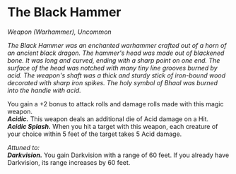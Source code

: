 # The Black Hammer
*Weapon (Warhammer), Uncommon*

*The Black Hammer was an enchanted warhammer crafted out of a horn of an ancient black dragon. The hammer's head was made out of blackened bone. It was long and curved, ending with a sharp point on one end. The surface of the head was notched with many tiny line grooves burned by acid. The weapon's shaft was a thick and sturdy stick of iron-bound wood decorated with sharp iron spikes. The holy symbol of Bhaal was burned into the handle with acid.*

You gain a +2 bonus to attack rolls and damage rolls made with this magic weapon.  
***Acidic.*** This weapon deals an additional die of Acid damage on a Hit.  
***Acidic Splash.*** When you hit a target with this weapon, each creature of your choice within 5 feet of the target takes 5 Acid damage.

*Attuned to:*  
***Darkvision.*** You gain Darkvision with a range of 60 feet. If you already have Darkvision, its range increases by 60 feet.